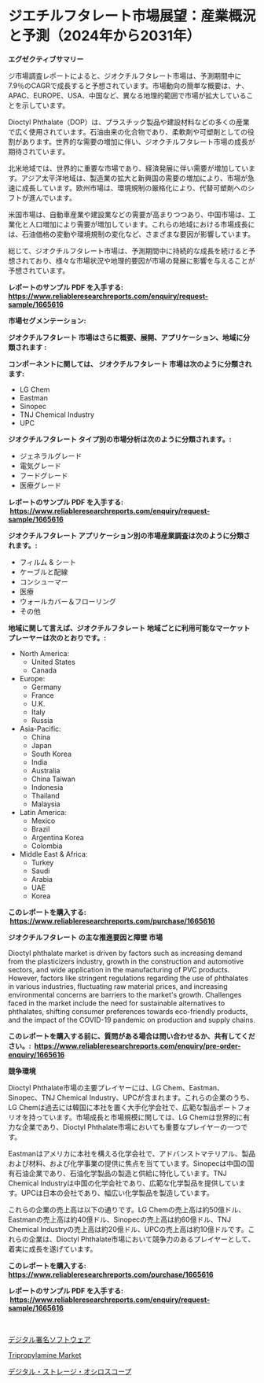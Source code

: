 <p><h1>ジエチルフタレート市場展望：産業概況と予測（2024年から2031年）</h1></p><p><strong>エグゼクティブサマリー</strong></p>
<p><p>ジ市場調査レポートによると、ジオクチルフタレート市場は、予測期間中に7.9％のCAGRで成長すると予想されています。市場動向の簡単な概要は、ナ、APAC、EUROPE、USA、中国など、異なる地理的範囲で市場が拡大していることを示しています。</p><p>Dioctyl Phthalate（DOP）は、プラスチック製品や建設材料などの多くの産業で広く使用されています。石油由来の化合物であり、柔軟剤や可塑剤としての役割があります。世界的な需要の増加に伴い、ジオクチルフタレート市場の成長が期待されています。</p><p>北米地域では、世界的に重要な市場であり、経済発展に伴い需要が増加しています。アジア太平洋地域は、製造業の拡大と新興国の需要の増加により、市場が急速に成長しています。欧州市場は、環境規制の厳格化により、代替可塑剤へのシフトが進んでいます。</p><p>米国市場は、自動車産業や建設業などの需要が高まりつつあり、中国市場は、工業化と人口増加により需要が増加しています。これらの地域における市場成長には、石油価格の変動や環境規制の変化など、さまざまな要因が影響しています。</p><p>総じて、ジオクチルフタレート市場は、予測期間中に持続的な成長を続けると予想されており、様々な市場状況や地理的要因が市場の発展に影響を与えることが予想されています。</p></p>
<p><strong>レポートのサンプル PDF を入手する: <a href="https://www.reliableresearchreports.com/enquiry/request-sample/1665616">https://www.reliableresearchreports.com/enquiry/request-sample/1665616</a></strong></p>
<p><strong>市場セグメンテーション:</strong></p>
<p><strong> ジオクチルフタレート 市場はさらに概要、展開、アプリケーション、地域に分類されます :</strong></p>
<p><strong>コンポーネントに関しては、 ジオクチルフタレート 市場は次のように分類されます: &nbsp;</strong></p>
<p><ul><li>LG Chem</li><li>Eastman</li><li>Sinopec</li><li>TNJ Chemical Industry</li><li>UPC</li></ul></p>
<p><strong> ジオクチルフタレート タイプ別の市場分析は次のように分類されます。:</strong></p>
<p><ul><li>ジェネラルグレード</li><li>電気グレード</li><li>フードグレード</li><li>医療グレード</li></ul></p>
<p><strong>レポートのサンプル PDF を入手する: &nbsp;<a href="https://www.reliableresearchreports.com/enquiry/request-sample/1665616">https://www.reliableresearchreports.com/enquiry/request-sample/1665616</a></strong></p>
<p><strong> ジオクチルフタレート アプリケーション別の市場産業調査は次のように分類されます。:</strong></p>
<p><ul><li>フィルム & シート</li><li>ケーブルと配線</li><li>コンシューマー</li><li>医療</li><li>ウォールカバー＆フローリング</li><li>その他</li></ul></p>
<p><strong>地域に関して言えば、ジオクチルフタレート 地域ごとに利用可能なマーケットプレーヤーは次のとおりです。:</strong></p>
<p><ul>
    <li>
        North America:
        <ul>
            <li>United States</li>
            <li>Canada</li>
        </ul>
    </li>
    <li>
        Europe:
        <ul>
            <li>Germany</li>
            <li>France</li>
            <li>U.K.</li>
            <li>Italy</li>
            <li>Russia</li>
        </ul>
    </li>
    <li>
        Asia-Pacific:
        <ul>
            <li>China</li>
            <li>Japan</li>
            <li>South Korea</li>
            <li>India</li>
            <li>Australia</li>
            <li>China Taiwan</li>
            <li>Indonesia</li>
            <li>Thailand</li>
            <li>Malaysia</li>
        </ul>
    </li>
    <li>
        Latin America:
        <ul>
            <li>Mexico</li>
            <li>Brazil</li>
            <li>Argentina Korea</li>
            <li>Colombia</li>
        </ul>
    </li>
    <li>
        Middle East & Africa:
        <ul>
            <li>Turkey</li>
            <li>Saudi</li>
            <li>Arabia</li>
            <li>UAE</li>
            <li>Korea</li>
        </ul>
    </li>
    </ul></p>
<p><strong>このレポートを購入する: &nbsp;<a href="https://www.reliableresearchreports.com/purchase/1665616">https://www.reliableresearchreports.com/purchase/1665616</a></strong></p>
<p><strong>ジオクチルフタレート の主な推進要因と障壁 市場</strong></p>
<p><p>Dioctyl phthalate market is driven by factors such as increasing demand from the plasticizers industry, growth in the construction and automotive sectors, and wide application in the manufacturing of PVC products. However, factors like stringent regulations regarding the use of phthalates in various industries, fluctuating raw material prices, and increasing environmental concerns are barriers to the market's growth. Challenges faced in the market include the need for sustainable alternatives to phthalates, shifting consumer preferences towards eco-friendly products, and the impact of the COVID-19 pandemic on production and supply chains.</p></p>
<p><strong>このレポートを購入する前に、質問がある場合は問い合わせるか、共有してください。:&nbsp; <a href="https://www.reliableresearchreports.com/enquiry/pre-order-enquiry/1665616">https://www.reliableresearchreports.com/enquiry/pre-order-enquiry/1665616</a></strong></p>
<p><strong>競争環境</strong></p>
<p><p>Dioctyl Phthalate市場の主要プレイヤーには、LG Chem、Eastman、Sinopec、TNJ Chemical Industry、UPCが含まれます。これらの企業のうち、LG Chemは過去には韓国に本社を置く大手化学会社で、広範な製品ポートフォリオを持っています。市場成長と市場規模に関しては、LG Chemは世界的に有力な企業であり、Dioctyl Phthalate市場においても重要なプレイヤーの一つです。</p><p>Eastmanはアメリカに本社を構える化学会社で、アドバンストマテリアル、製品および材料、および化学事業の提供に焦点を当てています。Sinopecは中国の国有石油企業であり、石油化学製品の製造と供給に特化しています。TNJ Chemical Industryは中国の化学会社であり、広範な化学製品を提供しています。UPCは日本の会社であり、幅広い化学製品を製造しています。</p><p>これらの企業の売上高は以下の通りです。LG Chemの売上高は約50億ドル、Eastmanの売上高は約40億ドル、Sinopecの売上高は約60億ドル、TNJ Chemical Industryの売上高は約20億ドル、UPCの売上高は約10億ドルです。これらの企業は、Dioctyl Phthalate市場において競争力のあるプレイヤーとして、着実に成長を遂げています。</p></p>
<p><strong>このレポートを購入する: &nbsp; <a href="https://www.reliableresearchreports.com/purchase/1665616">https://www.reliableresearchreports.com/purchase/1665616</a></strong></p>
<p><strong>レポートのサンプル PDF を入手する: &nbsp;<a href="https://www.reliableresearchreports.com/enquiry/request-sample/1665616">https://www.reliableresearchreports.com/enquiry/request-sample/1665616</a></strong><strong></strong></p>
<p>&nbsp;</p>
<p><p><a href="https://github.com/marbadji/Market-Research-Report-List-1/blob/main/428070814844.md">デジタル署名ソフトウェア</a></p><p><a href="https://cedar-agate-3da.notion.site/Tripropylamine-Market-Analysis-and-Market-Size-Global-Industry-Overview-Market-Segmentation-and-Fo-2d46188035584975a0cfe1e8a01a5359">Tripropylamine Market</a></p><p><a href="https://github.com/KaydenJohns1964/Market-Research-Report-List-1/blob/main/891621914845.md">デジタル・ストレージ・オシロスコープ</a></p></p>